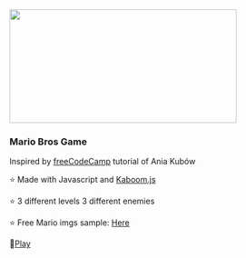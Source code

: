 <img src="https://numerocero.es/wp-content/uploads/2019/02/curiosidades-super-mario-bros.jpg" width="400" height="200" />

### Mario Bros Game

Inspired by [freeCodeCamp](https://www.freecodecamp.org/) tutorial of Ania Kubów

⭐
Made with Javascript and [Kaboom.js](https://kaboomjs.com/)

⭐️ 3 different levels 3 different enemies

⭐
Free Mario imgs sample: [Here](https://imgur.com/a/F8Jkryq)

🍄[Play](http://www.alicianunez.net/mariobros/)
